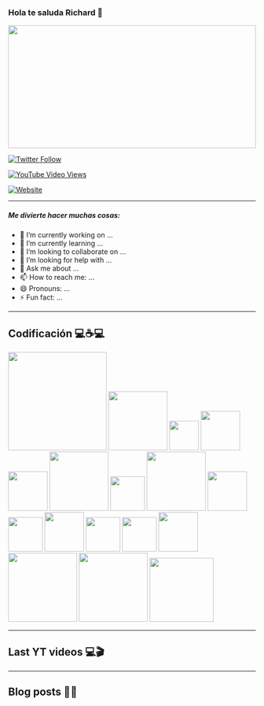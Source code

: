 ### Hola te saluda Richard 👋

<img src="https://i.pinimg.com/originals/9b/7a/a3/9b7aa3832d787c909a9f56c5764e2649.gif" style="width:100%;height:250px;" />

<br/>

[![Twitter Follow](https://img.shields.io/twitter/follow/Richard6_10?color=green&label=Richard&logo=twitter&style=for-the-badge)](https://twitter.com/Richard6_10)

[![YouTube Video Views](https://img.shields.io/youtube/views/XDQ1qC6DCQs?color=green&label=Richard&logo=youtube&logoColor=red&style=for-the-badge)](https://www.youtube.com/channel/UCvHWv1YfSPOwAyW2c3UQvJw)

[![Website](https://img.shields.io/website?label=Richard&logo=blogger&style=for-the-badge&up_message=Blog&url=https%3A%2F%2Fblogrichardfernando.blogspot.com%2F)](https://blogrichardfernando.blogspot.com/)

---
##### Me divierte hacer muchas cosas:

- 🔭 I’m currently working on ...
- 🌱 I’m currently learning ...
- 👯 I’m looking to collaborate on ...
- 🤔 I’m looking for help with ...
- 💬 Ask me about ...
- 📫 How to reach me: ...
- 😄 Pronouns: ...
- ⚡ Fun fact: ...

---
## Codificación 💻☕💻

<img src="https://www.qweb.com.mx/wp-content/uploads/2018/06/1499794874html5-js-css3-logo-png.png" width="200px" />
<img src="https://nodejs.org/static/images/logos/nodejs-new-pantone-black.svg" width="120px" />
<img src="http://assets.stickpng.com/images/5847ea22cef1014c0b5e4833.png" width="60px" />
<img src="http://tech.tribalyte.eu/wp-content/uploads/2018/05/ionic.png" width="80px" />
<img src="https://victorroblesweb.es/wp-content/uploads/2016/11/mongodb.png" width="80px" />
<img src="https://download.logo.wine/logo/MySQL/MySQL-Logo.wine.png" width="120px" />
<img src="http://assets.stickpng.com/images/5848152fcef1014c0b5e4967.png" width="70px" />
<img src="https://elwhileinfinito.files.wordpress.com/2015/03/django_logo1.png?w=517&h=269" width="120px" />
<img src="https://www.softdor.com/blog/wp-content/uploads/2019/03/postgresql-logo.png" width="80px" />
<img src="https://upload.wikimedia.org/wikipedia/commons/thumb/4/4c/Typescript_logo_2020.svg/1200px-Typescript_logo_2020.svg.png" width="70px" />
<img src="https://i.blogs.es/8d2420/650_1000_java/1366_2000.png" width="80px" />
<img src="https://upload.wikimedia.org/wikipedia/commons/thumb/b/b2/Bootstrap_logo.svg/1024px-Bootstrap_logo.svg.png" width="70px" />
<img src="https://upload.wikimedia.org/wikipedia/commons/thumb/8/82/C_Sharp_logo.png/715px-C_Sharp_logo.png" width="70px" />
<img src="https://upload.wikimedia.org/wikipedia/commons/thumb/4/47/React.svg/1200px-React.svg.png" width="80px" />
<img src="https://upload.wikimedia.org/wikipedia/commons/thumb/3/38/SQLite370.svg/1200px-SQLite370.svg.png" width="140px" />
<img src="https://manticore-labs.com/wp-content/uploads/2019/02/nest.png" width="140px" />
<img src="https://cleventy.com/wp-content/uploads/2020/05/spring-boot.png" width="130px" />

---
## Last YT videos 💻🎬
<!-- YT:START -->
<!-- YT:END -->

---
## Blog posts 📖📝
<!-- BLOG-POST-LIST:START -->
<!-- BLOG-POST-LIST:END -->



